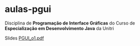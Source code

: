 # aulas-pgui
Disciplina de **Programação de Interface Gráficas** do Curso de **Especialização em Desenvolvimento Java** da Unitri

Slides [PGUI_o1.pdf](https://github.com/viniciusdepaula/aulas-pgui/raw/master/docs/PGUI_01.pdf)

